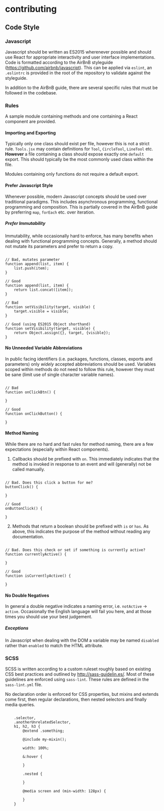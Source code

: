 # contributing

## Code Style

### Javascript

Javascript should be written as ES2015 wherenever possible and should use React for appropriate interactivity and user interface implementations. Code is formatted according to the AirBnB styleguide (https://github.com/airbnb/javascript). This can be applied via `eslint`, an `.eslintrc` is provided in the root of the repository to validate against the styleguide.

In addition to the AirBnB guide, there are several specific rules that must be followed in the codebase.

### Rules

A sample module containing methods and one containing a React component are provided.

#### Importing and Exporting

Typically only one class should exist per file, however this is not a strict rule. `Tools.jsx` may contain definitions for `Tool`, `CircleTool`, `LineTool` etc. **However** a file containing a class should expose exactly one `default` export. This should typically be the most commonly used class within the file.

Modules containing only functions do not require a default export.

#### Prefer Javascript Style

Whenever possible, modern Javascript concepts should be used over traditional paradigms. This includes asynchronous programming, functional programming and composition. This is partially covered in the AirBnB guide by preferring `map`, `forEach` etc. over iteration.

##### Prefer Immutability

Immutability, while occasionally hard to enforce, has many benefits when dealing with functional programming concepts. Generally, a method should not mutate its parameters and prefer to return a copy.

```

// Bad, mutates parameter
function append(list, item) {
    list.push(item);
}

// Good
function append(list, item) {
    return list.concat([item]);
}

// Bad
function setVisibility(target, visible) {
    target.visible = visible;
}

// Good (using ES2015 Object shorthand)
function setVisibility(target, visible) {
    return Object.assign({}, target, {visible});
}

```

#### No Unneeded Variable Abbreviations

In public facing identifiers (i.e. packages, functions, classes, exports and parameters) only _widely_ accepted abbreviations should be used. Variables scoped within methods do not need to follow this rule, however they must be sane (limit use of single character variable names).

```

// Bad
function onClickBtn() {

}

// Good
function onClickButton() {

}

```

#### Method Naming

While there are no hard and fast rules for method naming, there are a few expectations (especially within React components).

1. Callbacks should be prefixed with `on`. This immediately indicates that the method is invoked in response to an event and will (generally) not be called manually.

```

// Bad. Does this click a button for me?
buttonClick() {

}

// Good
onButtonClick() {

}

```

2. Methods that return a boolean should be prefixed with `is` or `has`. As above, this indicates the purpose of the method without reading any documentation.

```

// Bad. Does this check or set if something is currently active?
function currentlyActive() {

}

// Good
function isCurrentlyActive() {

}

```

#### No Double Negatives

In general a double negative indicates a naming error, i.e. `notActive` -> `active`. Occasionally the English language will fail you here, and at those times you should use your best judgement.

##### Exceptions

In Javascript when dealing with the DOM a variable may be named `disabled` rather than `enabled` to match the HTML attribute.

### SCSS

SCSS is written according to a custom ruleset roughly based on existing CSS best practices and outlined by http://sass-guidelin.es/. Most of these guidelines are enforced using `sass-lint`. These rules are defined in the `sass-lint.yml` file.

No declaration order is enforced for CSS properties, but mixins and extends come first, then regular declarations, then nested selectors and finally media queries.

```

    .selector,
    .anotherUnrelatedSelector,
    h1, h2, h3 {
        @extend .something;

        @include my-mixin();

        width: 100%;

        &:hover {

        }

        .nested {

        }

        @media screen and (min-width: 128px) {

        }
    }

```
